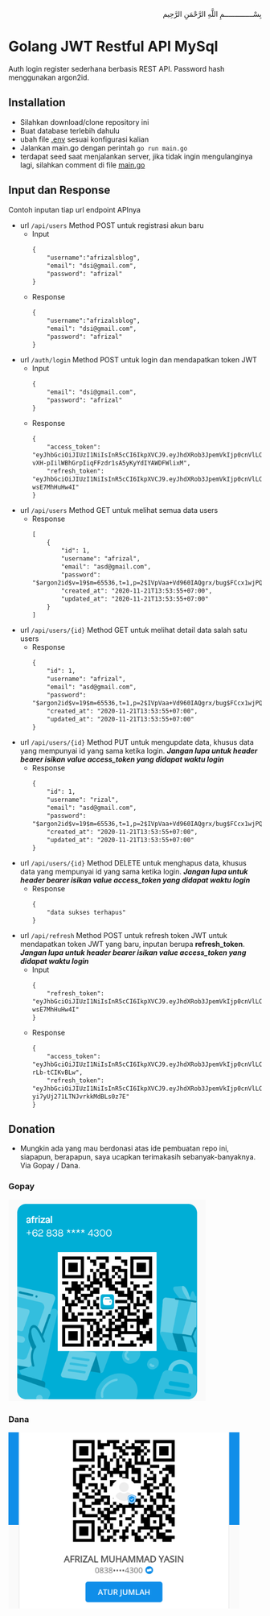 <p align="right">
بِسْــــــــــــــمِ اللَّهِ الرَّحْمَنِ الرَّحِيم 
</p>

# Golang JWT Restful API MySql

Auth login register sederhana berbasis REST API. 
Password hash menggunakan argon2id.

## Installation
- Silahkan download/clone repository ini
- Buat database terlebih dahulu
- ubah file [.env](.env) sesuai konfigurasi kalian
- Jalankan main.go dengan perintah ```go run main.go ```
- terdapat seed saat menjalankan server, jika tidak ingin mengulanginya lagi, silahkan comment di file [main.go](main.go#L17)

## Input dan Response

Contoh inputan tiap url endpoint APInya
* url ```/api/users``` Method POST untuk registrasi akun baru
    - Input
        ```
        {
            "username":"afrizalsblog",
            "email": "dsi@gmail.com",
            "password": "afrizal"
        }
        ```
    - Response
        ```
        {
            "username":"afrizalsblog",
            "email": "dsi@gmail.com",
            "password": "afrizal"
        }
        ```
* url ```/auth/login``` Method POST untuk login dan mendapatkan token JWT
    - Input
        ```
        {
            "email": "dsi@gmail.com",
            "password": "afrizal"
        }
        ```
    - Response
        ```
        {
            "access_token": "eyJhbGciOiJIUzI1NiIsInR5cCI6IkpXVCJ9.eyJhdXRob3JpemVkIjp0cnVlLCJleHAiOjE2MDU5NDU1NDgsInVzZXJfaWQiOjN9.-vXH-pIilWBhGrpIiqFFzdr1sA5yKyYdIYAWDFWlixM",
            "refresh_token": "eyJhbGciOiJIUzI1NiIsInR5cCI6IkpXVCJ9.eyJhdXRob3JpemVkIjp0cnVlLCJleHAiOjE2MDYwMjgzNDgsInVzZXJfaWQiOjN9.9bNDrjjxtxpXM7JVmasBXauAg0lIja-wsE7MhHuHw4I"
        }
        ```
* url ```/api/users``` Method GET untuk melihat semua data users
    - Response
        ```
        [
            {
                "id": 1,
                "username": "afrizal",
                "email": "asd@gmail.com",
                "password": "$argon2id$v=19$m=65536,t=1,p=2$IVpVaa+Vd960IAQgrx/bug$FCcx1wjPQ+t8fRZG6Ze+adMl3CrX4X8QK3iuBHFf2ao",
                "created_at": "2020-11-21T13:53:55+07:00",
                "updated_at": "2020-11-21T13:53:55+07:00"
            }
        ]
        ```
* url ```/api/users/{id}``` Method GET untuk melihat detail data salah satu users
    - Response
        ```
        {
            "id": 1,
            "username": "afrizal",
            "email": "asd@gmail.com",
            "password": "$argon2id$v=19$m=65536,t=1,p=2$IVpVaa+Vd960IAQgrx/bug$FCcx1wjPQ+t8fRZG6Ze+adMl3CrX4X8QK3iuBHFf2ao",
            "created_at": "2020-11-21T13:53:55+07:00",
            "updated_at": "2020-11-21T13:53:55+07:00"
        }
        ```
* url ```/api/users/{id}``` Method PUT untuk mengupdate data, khusus data yang mempunyai id yang sama ketika login.
<b><i>Jangan lupa untuk header bearer isikan value access_token yang didapat waktu login</i></b>
    - Response
        ```
        {
            "id": 1,
            "username": "rizal",
            "email": "asd@gmail.com",
            "password": "$argon2id$v=19$m=65536,t=1,p=2$IVpVaa+Vd960IAQgrx/bug$FCcx1wjPQ+t8fRZG6Ze+adMl3CrX4X8QK3iuBHFf2ao",
            "created_at": "2020-11-21T13:53:55+07:00",
            "updated_at": "2020-11-21T13:53:55+07:00"
        }
        ```
* url ```/api/users/{id}``` Method DELETE untuk menghapus data, khusus data yang mempunyai id yang sama ketika login.
<b><i>Jangan lupa untuk header bearer isikan value access_token yang didapat waktu login</i></b>
    - Response
        ```
        {
            "data sukses terhapus"
        }
        ```
* url ```/api/refresh``` Method POST untuk refresh token JWT untuk mendapatkan token JWT yang baru, inputan berupa <b>refresh_token</b>.
<b><i>Jangan lupa untuk header bearer isikan value access_token yang didapat waktu login</i></b>
    - Input
        ```
        {
            "refresh_token": "eyJhbGciOiJIUzI1NiIsInR5cCI6IkpXVCJ9.eyJhdXRob3JpemVkIjp0cnVlLCJleHAiOjE2MDYwMjgzNDgsInVzZXJfaWQiOjN9.9bNDrjjxtxpXM7JVmasBXauAg0lIja-wsE7MhHuHw4I"
        }
        ```
    - Response
        ```
        {
            "access_token": "eyJhbGciOiJIUzI1NiIsInR5cCI6IkpXVCJ9.eyJhdXRob3JpemVkIjp0cnVlLCJleHAiOjE2MDU5NDYyMDEsInVzZXJfaWQiOjN9.FvYH3v1sZtVzKaf9rNoSPSYrgOs911-rLb-tCIKvBLw",
            "refresh_token": "eyJhbGciOiJIUzI1NiIsInR5cCI6IkpXVCJ9.eyJhdXRob3JpemVkIjp0cnVlLCJleHAiOjE2MDYwMjkwMDEsInVzZXJfaWQiOjN9.dS8b0nGBuz1hlBCU-yi7yUj271LTNJvrkkMdBLs0z7E"
        }
        ```

## Donation

* Mungkin ada yang mau berdonasi atas ide pembuatan repo ini, siapapun, berapapun, saya ucapkan terimakasih sebanyak-banyaknya. Via Gopay / Dana.

### Gopay<br>
<img src="img/gpy.png" height="400"> <br>

### Dana<br>
<img src="img/dana.png" height="350">
